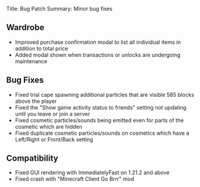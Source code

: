Title: Bug Patch
Summary: Minor bug fixes

## Wardrobe
- Improved purchase confirmation modal to list all individual items in addition to total price
- Added modal shown when transactions or unlocks are undergoing maintenance

## Bug Fixes
- Fixed trial cape spawning additional particles that are visible 585 blocks above the player
- Fixed the "Show game activity status to friends" setting not updating until you leave or join a server
- Fixed cosmetic particles/sounds being emitted even for parts of the cosmetic which are hidden
- Fixed duplicate cosmetic particles/sounds on cosmetics which have a Left/Right or Front/Back setting

## Compatibility
- Fixed GUI rendering with ImmediatelyFast on 1.21.2 and above
- Fixed crash with "Minecraft Client Go Brrr" mod
